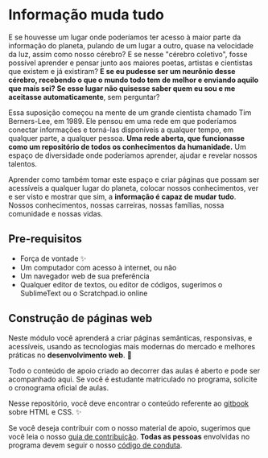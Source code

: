 # Informação muda tudo

E se houvesse um lugar onde poderíamos ter acesso à maior parte da informação do planeta, pulando de um lugar a outro, quase na velocidade da luz, assim como nosso cérebro? E se nesse "cérebro coletivo", fosse possível aprender e pensar junto aos maiores poetas, artistas e cientistas que existem e já existiram? **E se eu pudesse ser um neurônio desse cérebro, recebendo o que o mundo todo tem de melhor e enviando aquilo que mais sei? Se esse lugar não quisesse saber quem eu sou e me aceitasse automaticamente**, sem perguntar?

Essa suposição começou na mente de um grande cientista chamado Tim Berners-Lee, em 1989. Ele pensou em uma rede em que poderíamos conectar informações e torná-las disponíveis a qualquer tempo, em qualquer parte, a qualquer pessoa. **Uma rede aberta, que funcionasse como um repositório de todos os conhecimentos da humanidade.** Um espaço de diversidade onde poderíamos aprender, ajudar e revelar nossos talentos.

Aprender como também tomar este espaço e criar páginas que possam ser acessíveis a qualquer lugar do planeta, colocar nossos conhecimentos, ver e ser visto e mostrar que sim, a **informação é capaz de mudar tudo**. Nossos conhecimentos, nossas carreiras, nossas famílias, nossa comunidade e nossas vidas.

## Pre-requisitos

* Força de vontade :sparkles:
* Um computador com acesso à internet, ou não
* Um navegador web de sua preferência
* Qualquer editor de textos, ou editor de códigos, sugerimos o SublimeText ou o Scratchpad.io online

## Construção de páginas web

Neste módulo você aprenderá a criar páginas semânticas, responsivas, e acessíveis, usando as tecnologias mais modernas do mercado e melhores práticas no **desenvolvimento web**. :rocket:

Todo o conteúdo de apoio criado ao decorrer das aulas é aberto e pode ser acompanhado aqui. Se você é estudante matriculado no programa, solicite o cronograma oficial de aulas.

Nesse repositório, você deve encontrar o conteúdo referente ao [gitbook](https://vainaweb.gitbooks.io/primeiros-passos-web) sobre HTML e CSS. :sparkles:

Se você deseja contribuir com o nosso material de apoio, sugerimos que você leia o nosso [guia de contribuição](contributing.md). **Todas as pessoas** envolvidas no programa devem seguir o nosso [código de conduta](code_of_conduct.md).

